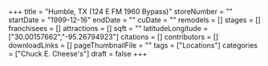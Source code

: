 +++
title = "Humble, TX (124 E FM 1960 Bypass)"
storeNumber = ""
startDate = "1999-12-16"
endDate = ""
cuDate = ""
remodels = []
stages = []
franchisees = []
attractions = []
sqft = ""
latitudeLongitude = ["30.00157662","-95.26794923"]
citations = []
contributors = []
downloadLinks = []
pageThumbnailFile = ""
tags = ["Locations"]
categories = ["Chuck E. Cheese's"]
draft = false
+++
